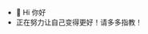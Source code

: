 - 👋 Hi 你好
- 正在努力让自己变得更好！请多多指教！

<!---
linlansy/linlansy is a ✨ special ✨ repository because its `README.md` (this file) appears on your GitHub profile.
You can click the Preview link to take a look at your changes.
--->
